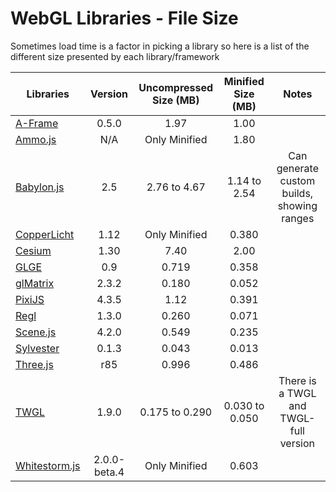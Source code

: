# WebGL Libraries - File Size

Sometimes load time is a factor in picking a library so here is a list of the different size presented by each library/framework

| Libraries                                                               |Version       |Uncompressed Size (MB)|Minified Size (MB)     |Notes                                         |
|-------------------------------------------------------------------------|:------------:|:--------------------:|:---------------------:|:--------------------------------------------:|
|[A-Frame](https://aframe.io/)                                            |0.5.0         |1.97                  |1.00                   |                                              |
|[Ammo.js](https://github.com/kripken/ammo.js/)                           |N/A           |Only Minified         |1.80                   |                                              |
|[Babylon.js](http://www.babylonjs.com/)                                  |2.5           |2.76 to 4.67          |1.14 to 2.54           |Can generate custom builds, showing ranges    |
|[CopperLicht](http://www.ambiera.com/copperlicht/index.html)             |1.12          |Only Minified         |0.380                  |                                              |
|[Cesium](http://cesiumjs.org/)                                           |1.30          |7.40                  |2.00                   |                                              |
|[GLGE](http://www.glge.org/)                                             |0.9           |0.719                 |0.358                  |                                              |
|[glMatrix](http://glmatrix.net/)                                         |2.3.2         |0.180                 |0.052                  |                                              |
|[PixiJS](http://www.pixijs.com/)                                         |4.3.5         |1.12                  |0.391                  |                                              |
|[Regl](http://regl.party/)                                               |1.3.0         |0.260                 |0.071                  |                                              |
|[Scene.js](http://scenejs.org/)                                          |4.2.0         |0.549                 |0.235                  |                                              |
|[Sylvester](http://sylvester.jcoglan.com/)                               |0.1.3         |0.043                 |0.013                  |                                              |
|[Three.js](https://threejs.org/)                                         |r85           |0.996                 |0.486                  |                                              |
|[TWGL](http://twgljs.org/)                                               |1.9.0         |0.175 to 0.290        |0.030 to 0.050         |There is a TWGL and TWGL-full version         |
|[Whitestorm.js](https://whsjs.io/)                                       |2.0.0-beta.4  |Only Minified         |0.603               |                                              |
